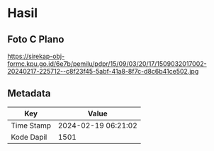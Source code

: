 # Hasil

## Foto C Plano

https://sirekap-obj-formc.kpu.go.id/6e7b/pemilu/pdpr/15/09/03/20/17/1509032017002-20240217-225712--c8f23f45-5abf-41a8-8f7c-d8c6b41ce502.jpg


## Metadata

| Key        | Value               |
| ---------- | ------------------- |
| Time Stamp | 2024-02-19 06:21:02 |
| Kode Dapil | 1501                |



